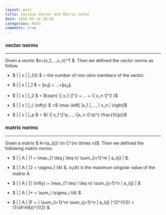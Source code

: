 ```yaml
---
layout: post
title: Various Vector and Matrix norms
date: 2016-05-14 10:45
categories: Math
comments: true
---
```






### vector norms ###
-------
Given a vector $x=(x_1,...,x_n)^T $. Then we defined the vector norms as follow.

-  $ \| \| x \| \|_{0} $  = the number of non-zero members of the vector.

-  $ \| \| x \| \|_1 $ = $\| x_1 \| + ... + \| x_n \|$.

-  $ \| \| x \| \|_2 $ = $\sqrt{ \| x_1 \|^2 + ... + \| x_n \|^2 }$
-  $ \| \| x \| \|_{ \infty} $ =$ \max \left[ \|x_1 \|,..., \| x_n \| \right]$
-  $ \| \| x \| \|_p $  = $( \| x_1 \|^p,..., \|x_n \|^p)^{ \frac{1}{p}}$


### matrix norms ###
-------
Given a matrix $ A=(a_{ij}) \in C^{m \times n}$. Then we defined the following matrix norms.

- $  \| \| A \| \|1  =  \max_{1 \leq j \leq n} \sum_{i=1}^m \| a_{ij} \| $.

- $ \| \| A \| \|2  =  \sigma_1 (A) $, $\sigma_1(A)$ is the maximum singular value of the matrix $A$.

- $  \| \| A \| \|{ \infty}  =  \max_{1 \leq i \leq n} \sum_{j=1}^n \| a_{ij} \| $

- $  \| \| A \| \|*  =  \sum_i \sigma_i (A) $.

- $  \| \| A \| \|F = ( \sum_{i=1}^m \sum_{j=1}^n \| a_{ij} \|^2)^{1/2} = (Tr(A^HA))^{1/2} $.
